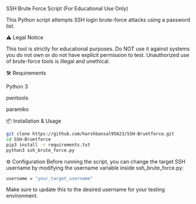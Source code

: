 SSH Brute Force Script (For Educational Use Only)

This Python script attempts SSH login brute-force attacks using a password list.

⚠️ Legal Notice

This tool is strictly for educational purposes.
Do NOT use it against systems you do not own or do not have explicit permission to test.
Unauthorized use of brute-force tools is illegal and unethical.

🛠 Requirements

Python 3

pwntools

paramiko

📦 Installation & Usage
```bash
git clone https://github.com/harshbansal95623/SSH-Bruetforce.git
cd SSH-Bruetforce
pip3 install -r requirements.txt
python3 ssh_brute_force.py
```

⚙️ Configuration
Before running the script, you can change the target SSH username by modifying the username variable inside ssh_brute_force.py:

```bash
username = "your_target_username"
```
Make sure to update this to the desired username for your testing environment.
